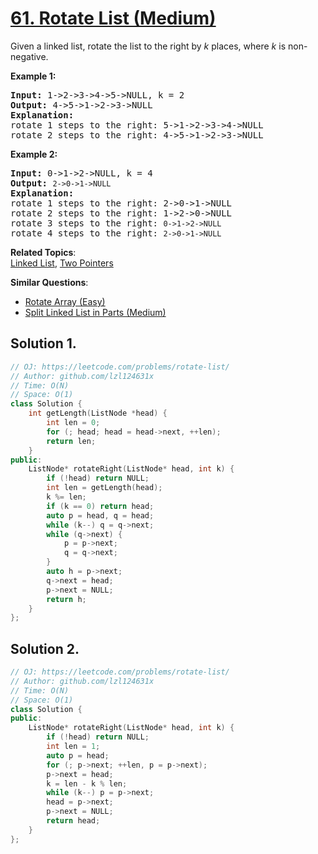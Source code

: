 # [61. Rotate List (Medium)](https://leetcode.com/problems/rotate-list/)

<p>Given a linked&nbsp;list, rotate the list to the right by <em>k</em> places, where <em>k</em> is non-negative.</p>

<p><strong>Example 1:</strong></p>

<pre><strong>Input:</strong> 1-&gt;2-&gt;3-&gt;4-&gt;5-&gt;NULL, k = 2
<strong>Output:</strong> 4-&gt;5-&gt;1-&gt;2-&gt;3-&gt;NULL
<strong>Explanation:</strong>
rotate 1 steps to the right: 5-&gt;1-&gt;2-&gt;3-&gt;4-&gt;NULL
rotate 2 steps to the right: 4-&gt;5-&gt;1-&gt;2-&gt;3-&gt;NULL
</pre>

<p><strong>Example 2:</strong></p>

<pre><strong>Input:</strong> 0-&gt;1-&gt;2-&gt;NULL, k = 4
<strong>Output:</strong> <code>2-&gt;0-&gt;1-&gt;NULL</code>
<strong>Explanation:</strong>
rotate 1 steps to the right: 2-&gt;0-&gt;1-&gt;NULL
rotate 2 steps to the right: 1-&gt;2-&gt;0-&gt;NULL
rotate 3 steps to the right:&nbsp;<code>0-&gt;1-&gt;2-&gt;NULL</code>
rotate 4 steps to the right:&nbsp;<code>2-&gt;0-&gt;1-&gt;NULL</code></pre>


**Related Topics**:  
[Linked List](https://leetcode.com/tag/linked-list/), [Two Pointers](https://leetcode.com/tag/two-pointers/)

**Similar Questions**:
* [Rotate Array (Easy)](https://leetcode.com/problems/rotate-array/)
* [Split Linked List in Parts (Medium)](https://leetcode.com/problems/split-linked-list-in-parts/)

## Solution 1.

```cpp
// OJ: https://leetcode.com/problems/rotate-list/
// Author: github.com/lzl124631x
// Time: O(N)
// Space: O(1)
class Solution {
    int getLength(ListNode *head) {
        int len = 0;
        for (; head; head = head->next, ++len);
        return len;
    }
public:
    ListNode* rotateRight(ListNode* head, int k) {
        if (!head) return NULL;
        int len = getLength(head);
        k %= len;
        if (k == 0) return head;
        auto p = head, q = head;
        while (k--) q = q->next;
        while (q->next) {
            p = p->next;
            q = q->next;
        }
        auto h = p->next;
        q->next = head;
        p->next = NULL;
        return h;
    }
};
```

## Solution 2.

```cpp
// OJ: https://leetcode.com/problems/rotate-list/
// Author: github.com/lzl124631x
// Time: O(N)
// Space: O(1)
class Solution {
public:
    ListNode* rotateRight(ListNode* head, int k) {
        if (!head) return NULL;
        int len = 1;
        auto p = head;
        for (; p->next; ++len, p = p->next);
        p->next = head;
        k = len - k % len;
        while (k--) p = p->next;
        head = p->next;
        p->next = NULL;
        return head;
    }
};
```